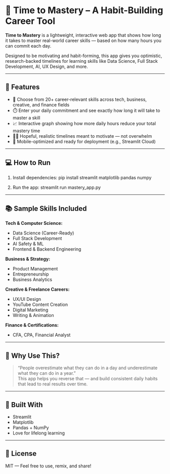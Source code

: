# 🧠 Time to Mastery – A Habit-Building Career Tool

**Time to Mastery** is a lightweight, interactive web app that shows how long it takes to master real-world career skills — based on how many hours you can commit each day.

Designed to be motivating and habit-forming, this app gives you optimistic, research-backed timelines for learning skills like Data Science, Full Stack Development, AI, UX Design, and more.

---

## 🚀 Features

- 🎯 Choose from 20+ career-relevant skills across tech, business, creative, and finance fields
- ⏱️ Enter your daily commitment and see exactly how long it will take to master a skill
- 📈 Interactive graph showing how more daily hours reduce your total mastery time
- 🧘‍♀️ Hopeful, realistic timelines meant to motivate — not overwhelm
- 📱 Mobile-optimized and ready for deployment (e.g., Streamlit Cloud)

---

## 💻 How to Run

1. Install dependencies:
   pip install streamlit matplotlib pandas numpy

2. Run the app:
   streamlit run mastery_app.py

---

## 📚 Sample Skills Included

**Tech & Computer Science:**
- Data Science (Career-Ready)
- Full Stack Development
- AI Safety & ML
- Frontend & Backend Engineering

**Business & Strategy:**
- Product Management
- Entrepreneurship
- Business Analytics

**Creative & Freelance Careers:**
- UX/UI Design
- YouTube Content Creation
- Digital Marketing
- Writing & Animation

**Finance & Certifications:**
- CFA, CPA, Financial Analyst

---

## 🌟 Why Use This?

> “People overestimate what they can do in a day and underestimate what they can do in a year.”  
> This app helps you reverse that — and build consistent daily habits that lead to real results over time.

---

## 🧰 Built With

- Streamlit
- Matplotlib
- Pandas + NumPy
- Love for lifelong learning

---

## 📝 License

MIT — Feel free to use, remix, and share!